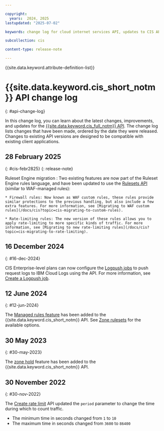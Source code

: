 ```yaml
---

copyright:
  years:  2024, 2025
lastupdated: "2025-07-02"

keywords: change log for cloud internet services API, updates to CIS API

subcollection: cis

content-type: release-note

---
```


{{site.data.keyword.attribute-definition-list}}

# {{site.data.keyword.cis_short_notm}} API change log
{: #api-change-log}

In this change log, you can learn about the latest changes, improvements, and updates for the [{{site.data.keyword.cis_full_notm}} API](/apidocs/cis). The change log lists changes that have been made, ordered by the date they were released. Changes to existing API versions are designed to be compatible with existing client applications.

## 28 February 2025
{: #cis-febr2825}
{: release-note}

Ruleset Engine migration
:   Two existing features are now part of the Ruleset Engine rules language, and have been updated to use the [Rulesets API](/apidocs/cis#get-instance-rulesets) (similar to WAF-managed rules):

    * Firewall rules: Now known as WAF custom rules, these rules provide similar protections to the previous handling, but also include a few extra features. For more information, see [Migrating to WAF custom rules](/docs/cis?topic=cis-migrating-to-custom-rules).

    * Rate-limiting rules: The new version of these rules allows you to apply rate-limiting to more specific kinds of traffic. For more information, see [Migrating to new rate-limiting rules](/docs/cis?topic=cis-migrating-to-rate-limiting).

## 16 December 2024
{: #16-dec-2024}

CIS Enterprise-level plans can now configure the [Logpush jobs](/docs/cis?topic=cis-logpush&interface=api) to push request logs to IBM Cloud Logs using the API. For more information, see [Create a Logpush job](/apidocs/cis#create-logpush-job-v2).

## 12 June 2024
{: #12-jun-2024}

The [Managed rules feature](/docs/cis?topic=cis-managed-rules-overview) has been added to the {{site.data.keyword.cis_short_notm}} API. See [Zone rulesets](/apidocs/cis#get-zone-rulesets) for the available options.

## 30 May 2023
{: #30-may-2023}

The [zone hold](/apidocs/cis#get-zone-hold) feature has been added to the {{site.data.keyword.cis_short_notm}} API.

## 30 November 2022
{: #30-nov-2022}

The [Create rate limit](/apidocs/cis#create-zone-rate-limits) API updated the `period` parameter to change the time during which to count traffic.

- The minimum time in seconds changed from `1` to `10`
- The maximum time in seconds changed from `3600` to `86400`
